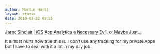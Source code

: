 ```yaml
---
author: Martin Hartl
layout: status
date: 2019-03-22 09:55
---
```

[Jared Sinclair | iOS App Analytics a Necessary Evil, or Maybe Just...](http://blog.jaredsinclair.com/post/183568059785/ios-app-analytics-a-necessary-evil-or-maybe-just)
 
It almost hurts how true this is. I don’t use any tracking for my private Apps but I have to deal with it a lot in my day job.
